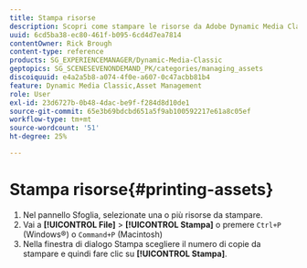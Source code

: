 ```yaml
---
title: Stampa risorse
description: Scopri come stampare le risorse da Adobe Dynamic Media Classic.
uuid: 6cd5ba38-ec80-461f-b095-6cd4d7ea7814
contentOwner: Rick Brough
content-type: reference
products: SG_EXPERIENCEMANAGER/Dynamic-Media-Classic
geptopics: SG_SCENESEVENONDEMAND_PK/categories/managing_assets
discoiquuid: e4a2a5b8-a074-4f0e-a607-0c47acbb81b4
feature: Dynamic Media Classic,Asset Management
role: User
exl-id: 23d6727b-0b48-4dac-be9f-f284d8d10de1
source-git-commit: 65e3b69bdcbd651a5f9ab100592217e61a8c05ef
workflow-type: tm+mt
source-wordcount: '51'
ht-degree: 25%

---
```


# Stampa risorse{#printing-assets}

1. Nel pannello Sfoglia, selezionate una o più risorse da stampare.
1. Vai a **[!UICONTROL File]** > **[!UICONTROL Stampa]** o premere `Ctrl+P` (Windows®) o `Command+P` (Macintosh)
1. Nella finestra di dialogo Stampa scegliere il numero di copie da stampare e quindi fare clic su **[!UICONTROL Stampa]**.
